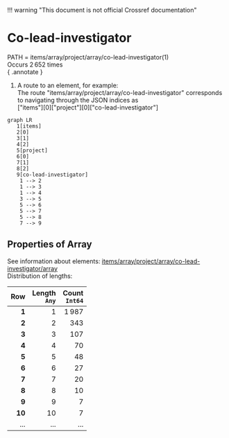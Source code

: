 !!! warning "This document is not official Crossref documentation"
# Co-lead-investigator
PATH = items/array/project/array/co-lead-investigator(1)  
Occurs 2 652 times  
{ .annotate }

1. A route to an element, for example:  
   The route "items/array/project/array/co-lead-investigator" corresponds to navigating through the JSON indices as  
   ["items"][0]["project"][0]["co-lead-investigator"]  

```mermaid
graph LR
   1[items]
   2[0]
   3[1]
   4[2]
   5[project]
   6[0]
   7[1]
   8[2]
   9[co-lead-investigator]
    1 --> 2
    1 --> 3
    1 --> 4
    3 --> 5
    5 --> 6
    5 --> 7
    5 --> 8
    7 --> 9
```


## Properties of Array
See information about elements: [items/array/project/array/co-lead-investigator/array](array/index.md)  
Distribution of lengths:  

| **Row** | **Length**<br>`Any` | **Count**<br>`Int64` |
|--------:|--------------------:|---------------------:|
| **1**   | 1                   | 1 987                |
| **2**   | 2                   | 343                  |
| **3**   | 3                   | 107                  |
| **4**   | 4                   | 70                   |
| **5**   | 5                   | 48                   |
| **6**   | 6                   | 27                   |
| **7**   | 7                   | 20                   |
| **8**   | 8                   | 10                   |
| **9**   | 9                   | 7                    |
| **10**  | 10                  | 7                    |
| ... | ... | ... |

